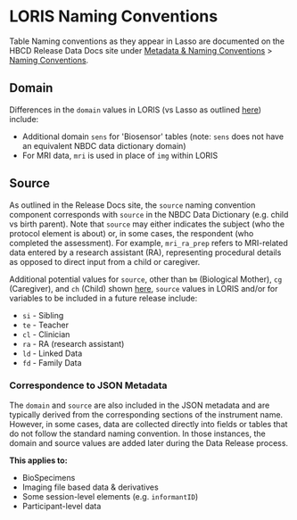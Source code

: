 # LORIS Naming Conventions

Table Naming conventions as they appear in Lasso are documented on the HBCD Release Data Docs site under [Metadata & Naming Conventions](https://docs.hbcdstudy.org/latest/access/metadata/) > [Naming Conventions](https://docs.hbcdstudy.org/latest/access/metadata/#naming-conventions).

## Domain

Differences in the `domain` values in LORIS (vs Lasso as outlined [here](https://docs.hbcdstudy.org/latest/access/metadata/#domain-source)) include:

 - Additional domain `sens` for 'Biosensor' tables (note: `sens` does not have an equivalent NBDC data dictionary domain)
 - For MRI data, `mri` is used in place of `img` within LORIS

## Source

As outlined in the Release Docs site, the `source` naming convention component corresponds with `source` in the NBDC Data Dictionary (e.g. child vs birth parent). Note that `source` may either indicates the subject (who the protocol element is about) or, in some cases, the respondent (who completed the assessment). For example, `mri_ra_prep` refers to MRI-related data entered by a research assistant (RA), representing procedural details as opposed to direct input from a child or caregiver.

Additional potential values for `source`, other than `bm` (Biological Mother), `cg` (Caregiver), and `ch` (Child) shown [here](https://docs.hbcdstudy.org/latest/access/metadata/#domain-source), `source` values in LORIS and/or for variables to be included in a future release include:

 - `si` - Sibling
 - `te` - Teacher
 - `cl` - Clinician
 - `ra` - RA (research assistant)
 - `ld` - Linked Data
 - `fd` - Family Data


### Correspondence to JSON Metadata

The `domain` and `source` are also included in the JSON metadata and are typically derived from the corresponding sections of the instrument name. However, in some cases, data are collected directly into fields or tables that do not follow the standard naming convention. In those instances, the domain and source values are added later during the Data Release process.

**This applies to:**

 - BioSpecimens
 - Imaging file based data & derivatives
 - Some session-level elements (e.g. `informantID`)
 - Participant-level data
